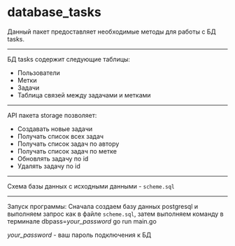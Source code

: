 # database_tasks
Данный пакет предоставляет необходимые методы для работы с БД tasks. 

********************
БД tasks содержит следующие таблицы:

- Пользователи
- Метки
- Задачи
- Таблица связей между задачами и метками
********************
API пакета storage позволяет:

- Создавать новые задачи
- Получать список всех задач
- Получать список задач по автору
- Получать список задач по метке
- Обновлять задачу по id
- Удалять задачу по id
*********************
Схема базы данных с исходными данными - `scheme.sql`
*********************
Запуск программы:  Сначала создаем базу данных postgresql и выполняем запрос как в файле `scheme.sql`, затем выполняем команду в терминале dbpass=*your_password* go run main.go

*your_password* - ваш пароль подключения к БД
